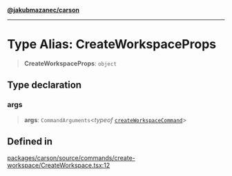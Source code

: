[**@jakubmazanec/carson**](../README.md)

---

# Type Alias: CreateWorkspaceProps

> **CreateWorkspaceProps**: `object`

## Type declaration

### args

> **args**: `CommandArguments`\<_typeof_
> [`createWorkspaceCommand`](../variables/createWorkspaceCommand.md)\>

## Defined in

[packages/carson/source/commands/create-workspace/CreateWorkspace.tsx:12](https://github.com/jakubmazanec/tools/blob/077fa4993ebe623b1c463499cc41912353ae6eb1/packages/carson/source/commands/create-workspace/CreateWorkspace.tsx#L12)
